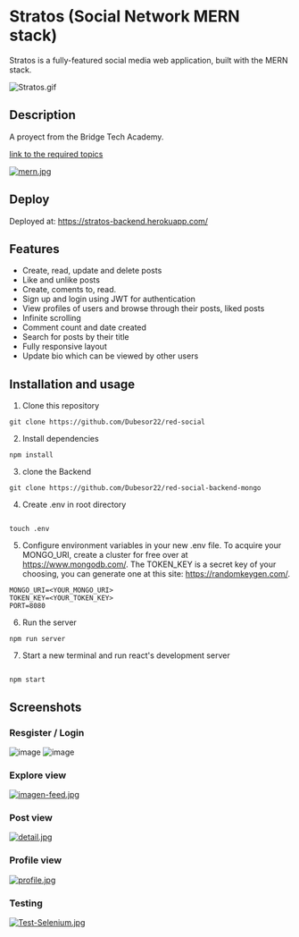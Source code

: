 # Stratos (Social Network MERN stack)

Stratos is a fully-featured social media web application, built with the MERN stack.

![Stratos.gif](https://i.postimg.cc/8zQ68NYW/Stratos.gif)

## Description

A proyect from the Bridge Tech Academy.

[link to the required topics](https://docs.google.com/document/d/1s5IuLkO-3MIiZgEr53JkeZJXWtbL4j2IHYmA1Q0gJmM/edit)

[![mern.jpg](https://i.postimg.cc/SQ1Xr6RN/mern.jpg)](https://postimg.cc/vD9H865p)

## Deploy

Deployed at: https://stratos-backend.herokuapp.com/

## Features

- Create, read, update and delete posts
- Like and unlike posts
- Create, coments to, read.
- Sign up and login using JWT for authentication
- View profiles of users and browse through their posts, liked posts
- Infinite scrolling
- Comment count and date created
- Search for posts by their title
- Fully responsive layout
- Update bio which can be viewed by other users

## Installation and usage

1. Clone this repository

```
git clone https://github.com/Dubesor22/red-social
```

2. Install dependencies

```
npm install

```

3. clone the Backend

```
git clone https://github.com/Dubesor22/red-social-backend-mongo
```

4. Create .env in root directory

```

touch .env
```

5. Configure environment variables in your new .env file. To acquire your MONGO_URI, create a cluster for free over at https://www.mongodb.com/. The TOKEN_KEY is a secret key of your choosing, you can generate one at this site: https://randomkeygen.com/.

```
MONGO_URI=<YOUR_MONGO_URI>
TOKEN_KEY=<YOUR_TOKEN_KEY>
PORT=8080
```

6. Run the server

```
npm run server
```

7. Start a new terminal and run react's development server

```

npm start
```

## Screenshots

### Resgister / Login

![image](https://i.postimg.cc/9XqryVJg/register.jpg)
![image](https://i.postimg.cc/qMsqZwf8/login.jpg)

### Explore view

[![imagen-feed.jpg](https://i.postimg.cc/25jdJCqG/imagen-feed.jpg)](https://postimg.cc/VJTb0QW0)

### Post view

[![detail.jpg](https://i.postimg.cc/BZ892msZ/detail.jpg)](https://postimg.cc/nMtPJYCN)

### Profile view

[![profile.jpg](https://i.postimg.cc/BnkcVWvb/profile.jpg)](https://postimg.cc/RW1HWDKx)

### Testing

[![Test-Selenium.jpg](https://i.postimg.cc/FRY1WQmR/Test-Selenium.jpg)](https://postimg.cc/pht2r4mb)
